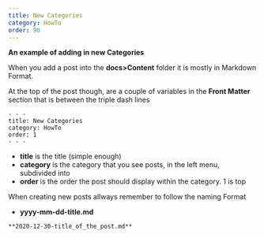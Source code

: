 ```yaml
---
title: New Categories
category: HowTo
order: 90
---
```



**An example of adding in new Categories**

When you add a post into the **docs>Content** folder it is mostly in  Markdown Format.

At the top of the post though, are a couple of variables in the **Front Matter** section that is between the triple dash lines

```
- - -
title: New Categories
category: HowTo
order: 1
- - -
```

- **title** is the title (simple enough)
- **category** is the category that you see posts, in the left menu, subdivided into
- **order** is the order the post should display within the category. 1 is top

When creating new posts allways remember to follow the naming Format
- **yyyy-mm-dd-title.md**


```
**2020-12-30-title_of_the_post.md**
```  
